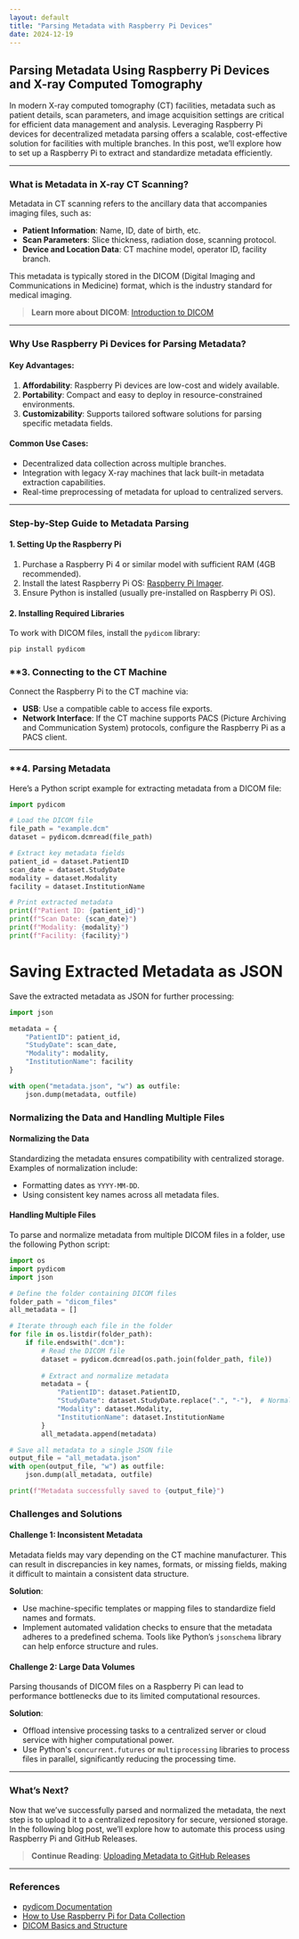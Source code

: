 ```yaml
---
layout: default
title: "Parsing Metadata with Raspberry Pi Devices"
date: 2024-12-19
---
```



## Parsing Metadata Using Raspberry Pi Devices and X-ray Computed Tomography

In modern X-ray computed tomography (CT) facilities, metadata such as patient details, scan parameters, and image acquisition settings are critical for efficient data management and analysis. Leveraging Raspberry Pi devices for decentralized metadata parsing offers a scalable, cost-effective solution for facilities with multiple branches. In this post, we’ll explore how to set up a Raspberry Pi to extract and standardize metadata efficiently.

---

### **What is Metadata in X-ray CT Scanning?**

Metadata in CT scanning refers to the ancillary data that accompanies imaging files, such as:

- **Patient Information**: Name, ID, date of birth, etc.
- **Scan Parameters**: Slice thickness, radiation dose, scanning protocol.
- **Device and Location Data**: CT machine model, operator ID, facility branch.

This metadata is typically stored in the DICOM (Digital Imaging and Communications in Medicine) format, which is the industry standard for medical imaging.

> **Learn more about DICOM**: [Introduction to DICOM](https://www.dicomstandard.org/)

---

### **Why Use Raspberry Pi Devices for Parsing Metadata?**

#### Key Advantages:
1. **Affordability**: Raspberry Pi devices are low-cost and widely available.
2. **Portability**: Compact and easy to deploy in resource-constrained environments.
3. **Customizability**: Supports tailored software solutions for parsing specific metadata fields.

#### Common Use Cases:
- Decentralized data collection across multiple branches.
- Integration with legacy X-ray machines that lack built-in metadata extraction capabilities.
- Real-time preprocessing of metadata for upload to centralized servers.

---

### **Step-by-Step Guide to Metadata Parsing**

#### **1. Setting Up the Raspberry Pi**
1. Purchase a Raspberry Pi 4 or similar model with sufficient RAM (4GB recommended).
2. Install the latest Raspberry Pi OS: [Raspberry Pi Imager](https://www.raspberrypi.com/software/).
3. Ensure Python is installed (usually pre-installed on Raspberry Pi OS).

#### **2. Installing Required Libraries**
To work with DICOM files, install the `pydicom` library:
```bash
pip install pydicom
```

### **3. Connecting to the CT Machine

Connect the Raspberry Pi to the CT machine via:

- **USB**: Use a compatible cable to access file exports.
- **Network Interface**: If the CT machine supports PACS (Picture Archiving and Communication System) protocols, configure the Raspberry Pi as a PACS client.

---

### **4. Parsing Metadata

Here’s a Python script example for extracting metadata from a DICOM file:

```python
import pydicom

# Load the DICOM file
file_path = "example.dcm"
dataset = pydicom.dcmread(file_path)

# Extract key metadata fields
patient_id = dataset.PatientID
scan_date = dataset.StudyDate
modality = dataset.Modality
facility = dataset.InstitutionName

# Print extracted metadata
print(f"Patient ID: {patient_id}")
print(f"Scan Date: {scan_date}")
print(f"Modality: {modality}")
print(f"Facility: {facility}")
```

# Saving Extracted Metadata as JSON
Save the extracted metadata as JSON for further processing:


```python
import json

metadata = {
    "PatientID": patient_id,
    "StudyDate": scan_date,
    "Modality": modality,
    "InstitutionName": facility
}

with open("metadata.json", "w") as outfile:
    json.dump(metadata, outfile)
```

### Normalizing the Data and Handling Multiple Files

#### Normalizing the Data
Standardizing the metadata ensures compatibility with centralized storage. Examples of normalization include:
- Formatting dates as `YYYY-MM-DD`.
- Using consistent key names across all metadata files.

#### Handling Multiple Files
To parse and normalize metadata from multiple DICOM files in a folder, use the following Python script:

```python
import os
import pydicom
import json

# Define the folder containing DICOM files
folder_path = "dicom_files"
all_metadata = []

# Iterate through each file in the folder
for file in os.listdir(folder_path):
    if file.endswith(".dcm"):
        # Read the DICOM file
        dataset = pydicom.dcmread(os.path.join(folder_path, file))
        
        # Extract and normalize metadata
        metadata = {
            "PatientID": dataset.PatientID,
            "StudyDate": dataset.StudyDate.replace(".", "-"),  # Normalize date format
            "Modality": dataset.Modality,
            "InstitutionName": dataset.InstitutionName
        }
        all_metadata.append(metadata)

# Save all metadata to a single JSON file
output_file = "all_metadata.json"
with open(output_file, "w") as outfile:
    json.dump(all_metadata, outfile)

print(f"Metadata successfully saved to {output_file}")
```


### Challenges and Solutions

#### Challenge 1: Inconsistent Metadata
Metadata fields may vary depending on the CT machine manufacturer. This can result in discrepancies in key names, formats, or missing fields, making it difficult to maintain a consistent data structure.

**Solution**:
- Use machine-specific templates or mapping files to standardize field names and formats.
- Implement automated validation checks to ensure that the metadata adheres to a predefined schema. Tools like Python’s `jsonschema` library can help enforce structure and rules.

#### Challenge 2: Large Data Volumes
Parsing thousands of DICOM files on a Raspberry Pi can lead to performance bottlenecks due to its limited computational resources.

**Solution**:
- Offload intensive processing tasks to a centralized server or cloud service with higher computational power.
- Use Python's `concurrent.futures` or `multiprocessing` libraries to process files in parallel, significantly reducing the processing time.

---

### What’s Next?

Now that we’ve successfully parsed and normalized the metadata, the next step is to upload it to a centralized repository for secure, versioned storage. In the following blog post, we’ll explore how to automate this process using Raspberry Pi and GitHub Releases.

> **Continue Reading**: [Uploading Metadata to GitHub Releases](uploading-metadata-to-github.md)

---

### References

- [pydicom Documentation](https://pydicom.github.io/)
- [How to Use Raspberry Pi for Data Collection](https://www.raspberrypi.org/resources/)
- [DICOM Basics and Structure](https://www.dicomstandard.org/)



